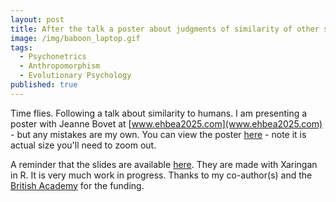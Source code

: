 ```yaml
---
layout: post
title: After the talk a poster about judgments of similarity of other species to humans... .
image: /img/baboon_laptop.gif
tags:
  - Psychonetrics
  - Anthropomorphism
  - Evolutionary Psychology
published: true
---
```


Time flies. Following a talk about similarity to humans. I am presenting a poster with Jeanne Bovet at [www.ehbea2025.com](www.ehbea2025.com) - but any mistakes are my own. You can view the poster [here](https://tvpollet.github.io/Poster_primate_similarity_portrait.html) - note it is actual size you'll need to zoom out. 

A reminder that the slides are available [here](https://tvpollet.github.io/pebl_monkey_me_talk/Talk_monkey_me.html#1). They are made with Xaringan in R. It is very much work in progress. Thanks to my co-author(s) and the [British Academy](https://www.thebritishacademy.ac.uk/) for the funding.
